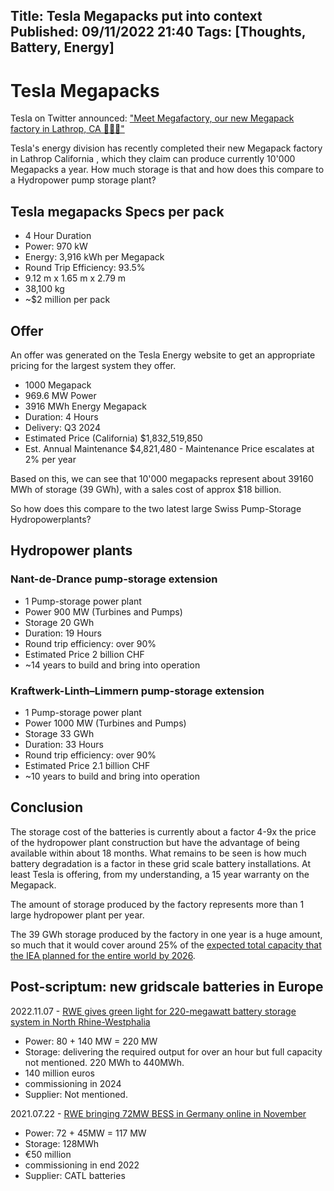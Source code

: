 Title: Tesla Megapacks put into context
Published: 09/11/2022 21:40
Tags: [Thoughts, Battery, Energy] 
---

# Tesla Megapacks

Tesla on Twitter announced: ["Meet Megafactory, our new Megapack factory in Lathrop, CA 🔋🔋🔋"](https://t.co/aw85eHECXI)

Tesla's energy division has recently completed their new Megapack factory in Lathrop California , which they claim can produce currently 10'000 Megapacks a year. How much storage is that and how does this compare to a Hydropower pump storage plant?

## Tesla megapacks Specs per pack 

- 4 Hour Duration 
- Power: 970 kW 
- Energy: 3,916 kWh per Megapack 
- Round Trip Efficiency: 93.5% 
- 9.12 m x 1.65 m x 2.79 m 
- 38,100 kg
- ~$2 million per pack

## Offer 

An offer was generated on the Tesla Energy website to get an appropriate pricing for the largest system they offer.

- 1000 Megapack 
- 969.6 MW Power 
- 3916 MWh Energy Megapack 
- Duration: 4 Hours 
- Delivery: Q3 2024 
- Estimated Price (California) $1,832,519,850 
- Est. Annual Maintenance $4,821,480 - Maintenance Price escalates at 2% per year

Based on this, we can see that 10'000 megapacks represent about 39160 MWh of storage (39 GWh), with a sales cost of approx $18 billion. 

So how does this compare to the two latest large Swiss Pump-Storage Hydropowerplants?

## Hydropower plants

### Nant-de-Drance pump-storage extension

- 1 Pump-storage power plant
- Power 900 MW (Turbines and Pumps)
- Storage 20 GWh
- Duration: 19 Hours
- Round trip efficiency: over 90%
- Estimated Price 2 billion CHF
- ~14 years to build and bring into operation

### Kraftwerk-Linth–Limmern pump-storage extension

- 1 Pump-storage power plant
- Power 1000 MW (Turbines and Pumps)
- Storage 33 GWh
- Duration: 33 Hours
- Round trip efficiency: over 90%
- Estimated Price 2.1 billion CHF
- ~10 years to build and bring into operation


## Conclusion
The storage cost of the batteries is currently about a factor 4-9x the price of the hydropower plant construction but have the advantage of being available within about 18 months. What remains to be seen is how much battery degradation is a factor in these grid scale battery installations. At least Tesla is offering, from my understanding, a 15 year warranty on the Megapack.

The amount of storage produced by the factory represents more than 1 large hydropower plant per year.

The 39 GWh storage produced by the factory in one year is a huge amount, so much that it would cover around 25% of the [expected total capacity that the IEA planned for the entire world by 2026](https://www.iea.org/data-and-statistics/charts/battery-storage-capability-by-countries-2020-and-2026).

## Post-scriptum: new gridscale batteries in Europe

2022.11.07 - [RWE gives green light for 220-megawatt battery storage system in North Rhine-Westphalia](https://www.rwe.com/en/press/rwe-generation/2022-11-07-battery-storage-220-mw-neurath)

- Power: 80 + 140 MW = 220 MW
- Storage: delivering the required output for over an hour but full capacity not mentioned. 220 MWh to 440MWh.
- 140 million euros
- commissioning in 2024
- Supplier: Not mentioned.

2021.07.22 - [RWE bringing 72MW BESS in Germany online in November](https://www.rwe.com/en/press/rwe-ag/2021-07-22-rwe-builds-one-of-the-largest-battery-storage-facilities-in-germany)

- Power: 72 + 45MW = 117 MW
- Storage: 128MWh
- €50 million
- commissioning in end 2022
- Supplier: CATL batteries
